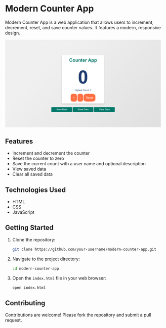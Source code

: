 # Modern Counter App

Modern Counter App is a web application that allows users to increment, decrement, reset, and save counter values. It features a modern, responsive design.

![Modern Counter App](Counter_App_Image.png)

## Features

- Increment and decrement the counter
- Reset the counter to zero
- Save the current count with a user name and optional description
- View saved data
- Clear all saved data

## Technologies Used

- HTML
- CSS
- JavaScript

## Getting Started

1. Clone the repository:
    ```bash
    git clone https://github.com/your-username/modern-counter-app.git
    ```

2. Navigate to the project directory:
    ```bash
    cd modern-counter-app
    ```

3. Open the `index.html` file in your web browser:
    ```bash
    open index.html
    ```

## Contributing

Contributions are welcome! Please fork the repository and submit a pull request.
